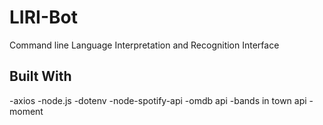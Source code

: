 # LIRI-Bot
Command line Language Interpretation and Recognition Interface

## Built With
-axios
-node.js
-dotenv
-node-spotify-api
-omdb api
-bands in town api
-moment

